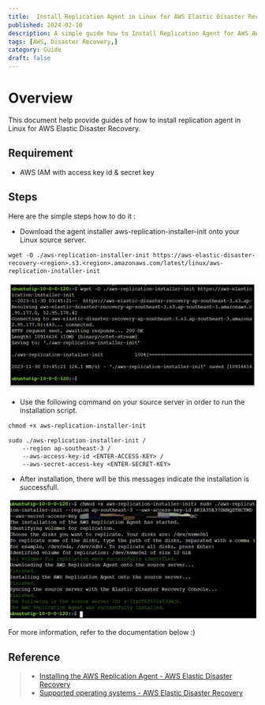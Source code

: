 ```yaml
---
title:  Install Replication Agent in Linux for AWS Elastic Disaster Recovery 
published: 2024-02-10
description: A simple guide how to Install Replication Agent for AWS AWS Elastic Disaster Recovery
tags: [AWS, Disaster Recovery,]
category: Guide
draft: false
---
```


# Overview

This document help provide guides of how to install replication agent in Linux for AWS Elastic Disaster Recovery.


## Requirement

- AWS IAM with access key id & secret key


## Steps

Here are the simple steps how to do it :

- Download the agent installer aws-replication-installer-init onto your Linux source server.

```
wget -O ./aws-replication-installer-init https://aws-elastic-disaster-recovery-<region>.s3.<region>.amazonaws.com/latest/linux/aws-replication-installer-init
```

![Image](src/content/posts/awsdrs/image01.jpeg)


- Use the following command on your source server in order to run the installation script.

```
chmod +x aws-replication-installer-init
```
```
sudo ./aws-replication-installer-init /
    --region ap-southeast-3 /
    --aws-access-key-id <ENTER-ACCESS-KEY> /
    --aws-secret-access-key <ENTER-SECRET-KEY>
```

- After installation, there will be this messages indicate the installation is successfull.

![Image](src/content/posts/awsdrs/image02.jpeg)

For more information, refer to the documentation below :)

## Reference

> - [Installing the AWS Replication Agent - AWS Elastic Disaster Recovery](https://docs.aws.amazon.com/drs/latest/userguide/agent-installation.html) 
> - [Supported operating systems - AWS Elastic Disaster Recovery](https://docs.aws.amazon.com/drs/latest/userguide/Supported-Operating-Systems.html)